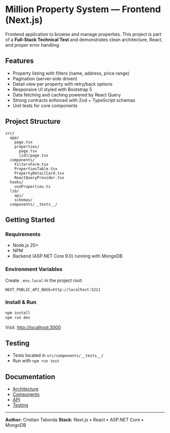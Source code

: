 # Million Property System — Frontend (Next.js)

Frontend application to browse and manage properties.
This project is part of a **Full‑Stack Technical Test** and demonstrates clean architecture, React, and proper error handling.

## Features
- Property listing with filters (name, address, price range)
- Pagination (server‑side driven)
- Detail view per property with retry/back options
- Responsive UI styled with Bootstrap 5
- Data fetching and caching powered by React Query
- Strong contracts enforced with Zod + TypeScript schemas
- Unit tests for core components

## Project Structure
```
src/
  app/
    page.tsx
    properties/
      page.tsx
      [id]/page.tsx
  components/
    FiltersForm.tsx
    PropertiesTable.tsx
    PropertyDetailCard.tsx
    ReactQueryProvider.tsx
  hooks/
    useProperties.ts
  lib/
    api/
    schemas/
  components/__tests__/
```

## Getting Started

### Requirements
- Node.js 20+
- NPM
- Backend (ASP.NET Core 9.0) running with MongoDB

### Environment Variables
Create `.env.local` in the project root:
```
NEXT_PUBLIC_API_BASE=http://localhost:5211
```

### Install & Run
```bash
npm install
npm run dev
```

Visit: [http://localhost:3000](http://localhost:3000)

## Testing
- Tests located in `src/components/__tests__/`
- Run with `npm run test`

## Documentation
- [Architecture](docs/ARCHITECTURE.md)
- [Components](docs/COMPONENTS.md)
- [API](docs/API.md)
- [Testing](docs/TESTING.md)

---
**Author:** Cristian Taborda
**Stack:** Next.js • React • ASP.NET Core • MongoDB
